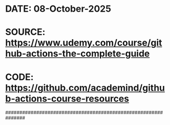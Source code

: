 
# DATE: 08-October-2025
# SOURCE: https://www.udemy.com/course/github-actions-the-complete-guide
# CODE: https://github.com/academind/github-actions-course-resources

###############################################################


